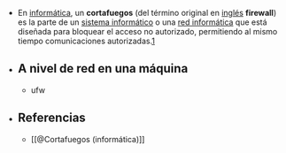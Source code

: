 - En [informática](https://es.wikipedia.org/wiki/Inform%C3%A1tica), un **cortafuegos** (del término original en [inglés](https://es.wikipedia.org/wiki/Idioma_ingl%C3%A9s) **firewall**) es la parte de un [sistema informático](https://es.wikipedia.org/wiki/Sistema_inform%C3%A1tico) o una [red informática](https://es.wikipedia.org/wiki/Red_inform%C3%A1tica) que está diseñada para bloquear el acceso no autorizado, permitiendo al mismo tiempo comunicaciones autorizadas.[1](https://es.wikipedia.org/wiki/Cortafuegos_(inform%C3%A1tica))
- ## A nivel de red en una máquina
	- ufw
- ## Referencias
	- [[@Cortafuegos (informática)]]